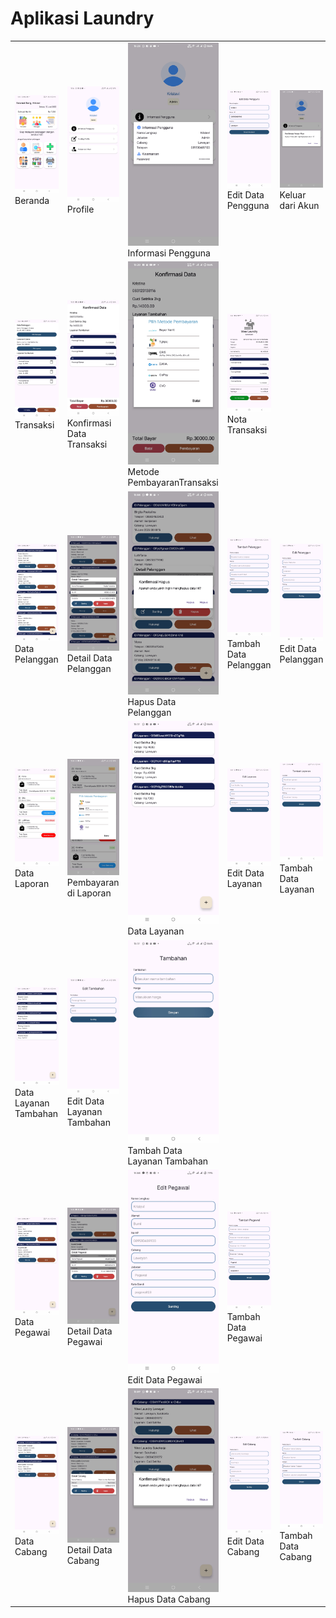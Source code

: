 <h1>Aplikasi Laundry</h1>
<table>
    <td><img src="https://github.com/kristevii/Laundry/blob/master/app/src/main/res/drawable/beranda.jpg" width="200"><br>Beranda</td>
    <td><img src="https://github.com/kristevii/Laundry/blob/master/app/src/main/res/drawable/akun1.jpg" width="200"><br>Profile</td>
    <td><img src="https://github.com/kristevii/Laundry/blob/master/app/src/main/res/drawable/akun2.jpg" width="200"><br>Informasi Pengguna</td>
    <td><img src="https://github.com/kristevii/Laundry/blob/master/app/src/main/res/drawable/akun3.jpg" width="200"><br>Edit Data Pengguna</td>
    <td><img src="https://github.com/kristevii/Laundry/blob/master/app/src/main/res/drawable/akun4.jpg" width="200"><br>Keluar dari Akun</td>
  </tr>
    <td><img src="https://github.com/kristevii/Laundry/blob/master/app/src/main/res/drawable/transaksi1.jpg" width="200"><br>Transaksi</td>
    <td><img src="https://github.com/kristevii/Laundry/blob/master/app/src/main/res/drawable/transaksi2.jpg" width="200"><br>Konfirmasi Data Transaksi</td>
    <td><img src="https://github.com/kristevii/Laundry/blob/master/app/src/main/res/drawable/transaksi3.jpg" width="200"><br>Metode PembayaranTransaksi</td>
    <td><img src="https://github.com/kristevii/Laundry/blob/master/app/src/main/res/drawable/transaksi4.jpg" width="200"><br>Nota Transaksi</td>
  </tr>
    <td><img src="https://github.com/kristevii/Laundry/blob/master/app/src/main/res/drawable/pelanggan.jpg" width="200"><br>Data Pelanggan</td>
    <td><img src="https://github.com/kristevii/Laundry/blob/master/app/src/main/res/drawable/detailpelanggan.jpg" width="200"><br>Detail Data Pelanggan</td>
    <td><img src="https://github.com/kristevii/Laundry/blob/master/app/src/main/res/drawable/hapuspelanggan.jpg" width="200"><br>Hapus Data Pelanggan</td>
    <td><img src="https://github.com/kristevii/Laundry/blob/master/app/src/main/res/drawable/addpelanggan.jpg" width="200"><br>Tambah Data Pelanggan</td>
    <td><img src="https://github.com/kristevii/Laundry/blob/master/app/src/main/res/drawable/editpelanggan.jpg" width="200"><br>Edit Data Pelanggan</td>
  </tr>
    <td><img src="https://github.com/kristevii/Laundry/blob/master/app/src/main/res/drawable/laporan.jpg" width="200"><br>Data Laporan</td>
    <td><img src="https://github.com/kristevii/Laundry/blob/master/app/src/main/res/drawable/laporan2.jpg" width="200"><br>Pembayaran di Laporan</td>
    <td><img src="https://github.com/kristevii/Laundry/blob/master/app/src/main/res/drawable/layanan.jpg" width="200"><br>Data Layanan</td>
    <td><img src="https://github.com/kristevii/Laundry/blob/master/app/src/main/res/drawable/editlayanan.jpg" width="200"><br>Edit Data Layanan</td>
    <td><img src="https://github.com/kristevii/Laundry/blob/master/app/src/main/res/drawable/addlayanan.jpg" width="200"><br>Tambah Data Layanan</td>
  </tr>
    <td><img src="https://github.com/kristevii/Laundry/blob/master/app/src/main/res/drawable/tambahan.jpg" width="200"><br>Data Layanan Tambahan</td>
    <td><img src="https://github.com/kristevii/Laundry/blob/master/app/src/main/res/drawable/edittambahan.jpg" width="200"><br>Edit Data Layanan Tambahan</td>
    <td><img src="https://github.com/kristevii/Laundry/blob/master/app/src/main/res/drawable/addtambahan.jpg" width="200"><br>Tambah Data Layanan Tambahan</td>
  </tr>
    <td><img src="https://github.com/kristevii/Laundry/blob/master/app/src/main/res/drawable/pegawai.jpg" width="200"><br>Data Pegawai</td>
    <td><img src="https://github.com/kristevii/Laundry/blob/master/app/src/main/res/drawable/detailpegawai.jpg" width="200"><br>Detail Data Pegawai</td>
    <td><img src="https://github.com/kristevii/Laundry/blob/master/app/src/main/res/drawable/editpegawai.jpg" width="200"><br>Edit Data Pegawai</td>
    <td><img src="https://github.com/kristevii/Laundry/blob/master/app/src/main/res/drawable/tambahpegawai.jpg" width="200"><br>Tambah Data Pegawai</td>
  </tr>
  <tr>
    <td><img src="https://github.com/kristevii/Laundry/blob/master/app/src/main/res/drawable/cabang.jpg" width="200"><br>Data Cabang</td>
    <td><img src="https://github.com/kristevii/Laundry/blob/master/app/src/main/res/drawable/detailcabang.jpg" width="200"><br>Detail Data Cabang</td>
    <td><img src="https://github.com/kristevii/Laundry/blob/master/app/src/main/res/drawable/hapuscabang.jpg" width="200"><br>Hapus Data Cabang</td>
    <td><img src="https://github.com/kristevii/Laundry/blob/master/app/src/main/res/drawable/editcabang.jpg" width="200"><br>Edit Data Cabang</td>
    <td><img src="https://github.com/kristevii/Laundry/blob/master/app/src/main/res/drawable/addcabang.jpg" width="200"><br>Tambah Data Cabang</td>
  </tr>
</table>
